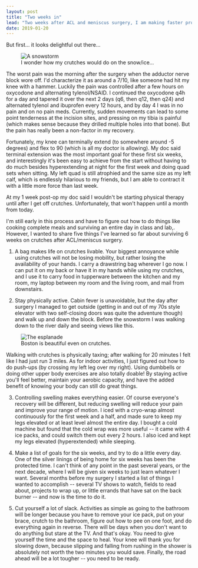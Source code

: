 ```yaml
---
layout: post
title: "Two weeks in"
lead: "Two weeks after ACL and meniscus surgery, I am making faster progress than I thought."
date: 2019-01-20
---
```


But first... it looks delightful out there...

<figure>
  <img src="{{site.url}}/pictures/IMG_2860.jpeg" alt="A snowstorm"/>
  <figcaption>I wonder how my crutches would do on the snow/ice...</figcaption>
</figure>

The worst pain was the morning after the surgery when the adductor nerve block wore off. I'd characterize it as around a 7/10, like someone had hit my knee with a hammer. Luckily the pain was controlled after a few hours on oxycodone and alternating tylenol/NSAID. I continued the oxycodone q4h for a day and tapered it over the next 2 days (q6, then q12, then q24) and alternated tylenol and ibuprofen every 12 hours, and by day 4 I was in no pain and on no pain meds. Currently, sudden movements can lead to some point tenderness at the incision sites, and pressing on my tibia is painful (which makes sense because they drilled multiple holes into that bone). But the pain has really been a non-factor in my recovery.

Fortunately, my knee can terminally extend (to somewhere around -5 degrees) and flex to 90 (which is all my doctor is allowing). My doc said terminal extension was the most important goal for these first six weeks, and interestingly it's been easy to achieve from the start without having to do much besides hyperextending at night for the first week and doing quad sets when sitting. My left quad is still atrophied and the same size as my left calf, which is endlessly hilarious to my friends, but I am able to contract it with a little more force than last week. 

At my 1 week post-op my doc said I wouldn't be starting physical therapy until after I get off crutches. Unfortunately, that won't happen until a month from today. 

I'm still early in this process and have to figure out how to do things like cooking complete meals and surviving an entire day in class and lab,. However, I wanted to share five things I've learned so far about surviving 6 weeks on crutches after ACL/meniscus surgery. 

1. A bag makes life on crutches livable. Your biggest annoyance while using crutches will not be losing mobility, but rather losing the availability of your hands. I carry a drawstring bag wherever I go now. I can put it on my back or have it in my hands while using my crutches, and I use it to carry food in tupperware between the kitchen and my room, my laptop between my room and the living room, and mail from downstairs. 

2. Stay physically active. Cabin fever is unavoidable, but the day after surgery I managed to get outside (getting in and out of my 70s style elevator with two self-closing doors was quite the adventure though) and walk up and down the block. Before the snowstorm I was walking down to the river daily and seeing views like this.   

<figure>
  <img src="{{site.url}}/pictures/IMG_2857.jpeg" alt="The esplanade"/>
  <figcaption>Boston is beautiful even on crutches.</figcaption>
</figure>

Walking with crutches is physically taxing; after walking for 20 minutes I felt like I had just run 3 miles. As for indoor activities, I just figured out how to do push-ups (by crossing my left leg over my right). Using dumbbells or doing other upper body exercises are also totally doable! By staying active you'll feel better, maintain your aerobic capacity, and have the added benefit of knowing your body can still do great things. 

3. Controlling swelling makes everything easier. Of course everyone's recovery will be different, but reducing swelling will reduce your pain and improve your range of motion. I iced with a cryo-wrap almost continuously for the first week and a half, and made sure to keep my legs elevated or at least level almost the entire day. I bought a cold machine but found that the cold wrap was more useful -- it came with 4 ice packs, and could switch them out every 2 hours. I also iced and kept my legs elevated (hyperextended) while sleeping.

4. Make a list of goals for the six weeks, and try to do a little every day. One of the silver linings of being home for six weeks has been the protected time. I can't think of any point in the past several years, or the next decade, where I will be given six weeks to just learn whatever I want. Several months before my surgery I started a list of things I wanted to accomplish -- several TV shows to watch, fields to read about, projects to wrap up, or little errands that have sat on the back burner -- and now is the time to do it.

5. Cut yourself a lot of slack. Activities as simple as going to the bathroom will be longer because you have to remove your ice pack, put on your brace, crutch to the bathroom, figure out how to pee on one foot, and do everything again in reverse. There will be days when you don't want to do anything but stare at the TV. And that's okay. You need to give yourself the time and the space to heal. Your knee will thank you for slowing down, because slipping and falling from rushing in the shower is absolutely not worth the two minutes you would save. Finally, the road ahead will be a lot tougher -- you need to be ready.
